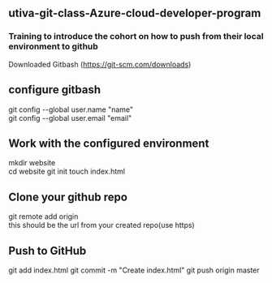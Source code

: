 ## utiva-git-class-Azure-cloud-developer-program
###  Training to introduce the cohort on how to push from their local environment to github
Downloaded Gitbash (https://git-scm.com/downloads)
## configure  gitbash
git config --global user.name "name"  
git config --global user.email "email"  
## Work with the configured environment
mkdir website  
cd website 
git init
touch index.html
## Clone your github repo
git remote add origin <url>    
this should be the url from your created repo(use https) 
## Push to GitHub
git add index.html
git commit -m "Create index.html"
git push origin master
